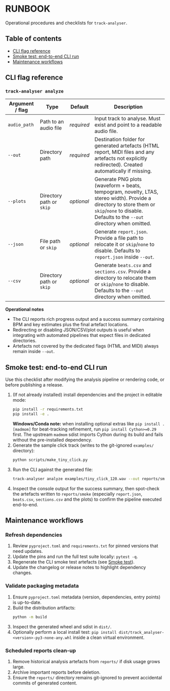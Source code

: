 # RUNBOOK

Operational procedures and checklists for `track-analyser`.

## Table of contents
- [CLI flag reference](#cli-flag-reference)
- [Smoke test: end-to-end CLI run](#smoke-test-end-to-end-cli-run)
- [Maintenance workflows](#maintenance-workflows)

## CLI flag reference

### `track-analyser analyze`

| Argument / flag | Type | Default | Description |
| --- | --- | --- | --- |
| `audio_path` | Path to an audio file | _required_ | Input track to analyse. Must exist and point to a readable audio file. |
| `--out` | Directory path | _required_ | Destination folder for generated artefacts (HTML report, MIDI files and any artefacts not explicitly redirected). Created automatically if missing. |
| `--plots` | Directory path or `skip` | _optional_ | Generate PNG plots (waveform + beats, tempogram, novelty, LTAS, stereo width). Provide a directory to store them or `skip`/`none` to disable. Defaults to the `--out` directory when omitted. |
| `--json` | File path or `skip` | _optional_ | Generate `report.json`. Provide a file path to relocate it or `skip`/`none` to disable. Defaults to `report.json` inside `--out`. |
| `--csv` | Directory path or `skip` | _optional_ | Generate `beats.csv` and `sections.csv`. Provide a directory to relocate them or `skip`/`none` to disable. Defaults to the `--out` directory when omitted. |

**Operational notes**
- The CLI reports rich progress output and a success summary containing BPM and key estimates plus the final artefact locations.
- Redirecting or disabling JSON/CSV/plot outputs is useful when integrating with automated pipelines that expect files in dedicated directories.
- Artefacts not covered by the dedicated flags (HTML and MIDI) always remain inside `--out`.

## Smoke test: end-to-end CLI run

Use this checklist after modifying the analysis pipeline or rendering code, or before publishing a release.

1. (If not already installed) install dependencies and the project in editable mode:
   ```bash
   pip install -r requirements.txt
   pip install -e .
   ```
   **Windows/Conda note:** when installing optional extras like `pip install .[madmom]` for beat-tracking refinement, run `pip install Cython>=0.29` first. The upstream `madmom` sdist imports Cython during its build and fails without the pre-installed dependency.
2. Generate the sample click track (writes to the git-ignored `examples/` directory):
   ```bash
   python scripts/make_tiny_click.py
   ```
3. Run the CLI against the generated file:
   ```bash
   track-analyser analyze examples/tiny_click_120.wav --out reports/smoke
   ```
4. Inspect the console output for the success summary, then spot-check the artefacts written to `reports/smoke` (especially `report.json`, `beats.csv`, `sections.csv` and the plots) to confirm the pipeline executed end-to-end.

## Maintenance workflows

### Refresh dependencies
1. Review `pyproject.toml` and `requirements.txt` for pinned versions that need updates.
2. Update the pins and run the full test suite locally: `pytest -q`.
3. Regenerate the CLI smoke test artefacts (see [Smoke test](#smoke-test-end-to-end-cli-run)).
4. Update the changelog or release notes to highlight dependency changes.

### Validate packaging metadata
1. Ensure `pyproject.toml` metadata (version, dependencies, entry points) is up-to-date.
2. Build the distribution artifacts:
   ```bash
   python -m build
   ```
3. Inspect the generated wheel and sdist in `dist/`.
4. Optionally perform a local install test: `pip install dist/track_analyser-<version>-py3-none-any.whl` inside a clean virtual environment.

### Scheduled reports clean-up
1. Remove historical analysis artefacts from `reports/` if disk usage grows large.
2. Archive important reports before deletion.
3. Ensure the `reports/` directory remains git-ignored to prevent accidental commits of generated content.
